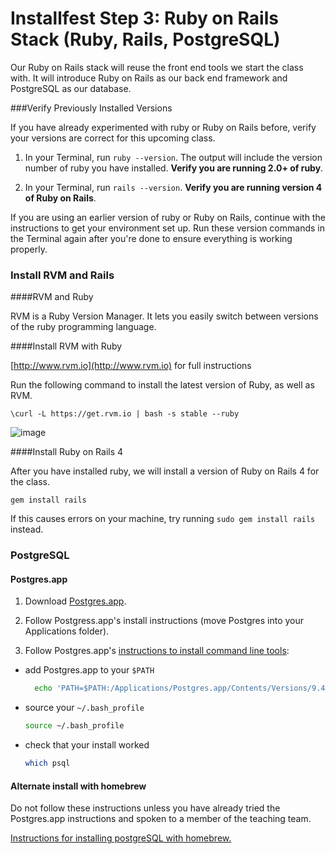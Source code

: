 # Installfest Step 3: Ruby on Rails Stack (Ruby, Rails, PostgreSQL)

Our Ruby on Rails stack will reuse the front end tools we start the class with. It will introduce Ruby on Rails as our back end framework and PostgreSQL as our database. 

###Verify Previously Installed Versions

If you have already experimented with ruby or Ruby on Rails before, verify your versions are correct for this upcoming class.

1. In your Terminal, run `ruby --version`.  The output will include the version number of ruby you have installed. **Verify you are running 2.0+ of ruby**.

1. In your Terminal, run `rails --version`. **Verify you are running version 4 of Ruby on Rails**.


If you are using an earlier version of ruby or Ruby on Rails, continue with the instructions to get your environment set up. Run these version commands in the Terminal again after you're done to ensure everything is working properly.


### Install RVM and Rails

####RVM and Ruby

RVM is a Ruby Version Manager. It lets you easily switch between versions of the ruby programming language.

####Install RVM with Ruby

[http://www.rvm.io](http://www.rvm.io) for full instructions


Run the following command to install the latest version of Ruby, as well as RVM.

```
\curl -L https://get.rvm.io | bash -s stable --ruby
```

![image](./install_rvm.png)


####Install Ruby on Rails 4

After you have installed ruby, we will install a version of Ruby on Rails 4 for the class.

```
gem install rails
```

If this causes errors on your machine, try running `sudo gem install rails` instead.


### PostgreSQL  

#### Postgres.app

1. Download [Postgres.app](http://postgresapp.com/).

2. Follow Postgress.app's install instructions (move Postgres into your Applications folder).
    
3. Follow Postgres.app's [instructions to install command line tools](http://postgresapp.com/documentation/cli-tools.html): 
  * add Postgres.app to your `$PATH`

      ```bash
        echo 'PATH=$PATH:/Applications/Postgres.app/Contents/Versions/9.4/bin' >> ~/.bash_profile
      ```
  * source your `~/.bash_profile`

      ```bash
      source ~/.bash_profile
      ```
  * check that your install worked
    
      ```bash
      which psql
      ```



#### Alternate install with homebrew

Do not follow these instructions unless you have already tried the Postgres.app instructions and spoken to a member of the teaching team.  

<a href="http://exponential.io/blog/2015/02/21/install-postgresql-on-mac-os-x-via-brew/" target="_blank">Instructions for installing postgreSQL with homebrew.</a>


